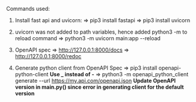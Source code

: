 
Commands used:

1. Install fast api and uvicorn:
=> pip3 install fastapi
=> pip3 install uvicorn

2. uvicorn was not added to path variables, hence added python3 -m to reload command
=> python3 -m uvicorn main:app --reload

3. OpenAPI spec
=> http://127.0.0.1:8000/docs
=> http://127.0.0.1:8000/redoc

4. Generate python client from OpenAPI Spec
=> pip3 install openapi-python-client
**Use _ instead of -**
=> python3 -m openapi_python_client generate --url https://my.api.com/openapi.json
**Update OpenAPI version in main.py() since error in generating client for the default version**
